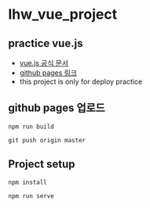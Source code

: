 # lhw_vue_project

## practice vue.js

- [vue.js 공식 문서](https://kr.vuejs.org/v2/guide/)
- [github pages 링크](https://claraqn.github.io/vue_test/)
- this project is only for deploy practice

## github pages 업로드

```
npm run build
```

```
git push origin master
```

## Project setup

```
npm install
```

```
npm run serve
```
